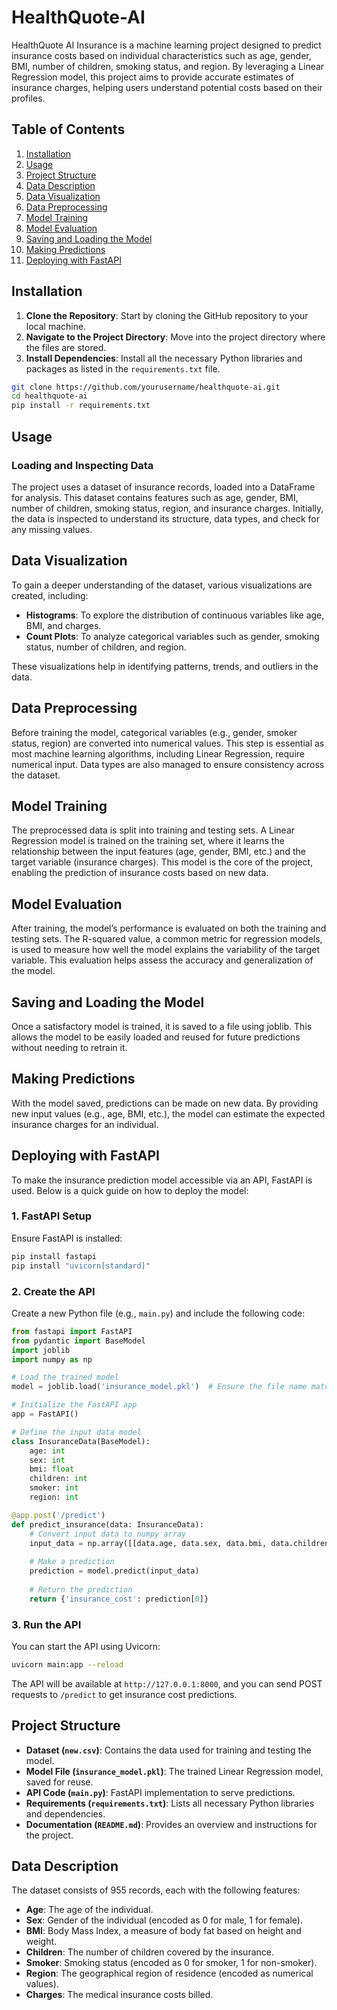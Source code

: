 # HealthQuote-AI

HealthQuote AI Insurance is a machine learning project designed to predict insurance costs based on individual characteristics such as age, gender, BMI, number of children, smoking status, and region. By leveraging a Linear Regression model, this project aims to provide accurate estimates of insurance charges, helping users understand potential costs based on their profiles.

## Table of Contents
1. [Installation](#installation)
2. [Usage](#usage)
3. [Project Structure](#project-structure)
4. [Data Description](#data-description)
5. [Data Visualization](#data-visualization)
6. [Data Preprocessing](#data-preprocessing)
7. [Model Training](#model-training)
8. [Model Evaluation](#model-evaluation)
9. [Saving and Loading the Model](#saving-and-loading-the-model)
10. [Making Predictions](#making-predictions)
11. [Deploying with FastAPI](#deploying-with-fastapi)

## Installation

1. **Clone the Repository**: Start by cloning the GitHub repository to your local machine.
2. **Navigate to the Project Directory**: Move into the project directory where the files are stored.
3. **Install Dependencies**: Install all the necessary Python libraries and packages as listed in the `requirements.txt` file.

```bash
git clone https://github.com/yourusername/healthquote-ai.git
cd healthquote-ai
pip install -r requirements.txt
```

## Usage

### Loading and Inspecting Data

The project uses a dataset of insurance records, loaded into a DataFrame for analysis. This dataset contains features such as age, gender, BMI, number of children, smoking status, region, and insurance charges. Initially, the data is inspected to understand its structure, data types, and check for any missing values.

## Data Visualization

To gain a deeper understanding of the dataset, various visualizations are created, including:

- **Histograms**: To explore the distribution of continuous variables like age, BMI, and charges.
- **Count Plots**: To analyze categorical variables such as gender, smoking status, number of children, and region.

These visualizations help in identifying patterns, trends, and outliers in the data.

## Data Preprocessing

Before training the model, categorical variables (e.g., gender, smoker status, region) are converted into numerical values. This step is essential as most machine learning algorithms, including Linear Regression, require numerical input. Data types are also managed to ensure consistency across the dataset.

## Model Training

The preprocessed data is split into training and testing sets. A Linear Regression model is trained on the training set, where it learns the relationship between the input features (age, gender, BMI, etc.) and the target variable (insurance charges). This model is the core of the project, enabling the prediction of insurance costs based on new data.

## Model Evaluation

After training, the model’s performance is evaluated on both the training and testing sets. The R-squared value, a common metric for regression models, is used to measure how well the model explains the variability of the target variable. This evaluation helps assess the accuracy and generalization of the model.

## Saving and Loading the Model

Once a satisfactory model is trained, it is saved to a file using joblib. This allows the model to be easily loaded and reused for future predictions without needing to retrain it.

## Making Predictions

With the model saved, predictions can be made on new data. By providing new input values (e.g., age, BMI, etc.), the model can estimate the expected insurance charges for an individual.

## Deploying with FastAPI

To make the insurance prediction model accessible via an API, FastAPI is used. Below is a quick guide on how to deploy the model:

### 1. FastAPI Setup

Ensure FastAPI is installed:

```bash
pip install fastapi
pip install "uvicorn[standard]"
```

### 2. Create the API

Create a new Python file (e.g., `main.py`) and include the following code:

```python
from fastapi import FastAPI
from pydantic import BaseModel
import joblib
import numpy as np

# Load the trained model
model = joblib.load('insurance_model.pkl')  # Ensure the file name matches the saved model

# Initialize the FastAPI app
app = FastAPI()

# Define the input data model
class InsuranceData(BaseModel):
    age: int
    sex: int
    bmi: float
    children: int
    smoker: int
    region: int

@app.post('/predict')
def predict_insurance(data: InsuranceData):
    # Convert input data to numpy array
    input_data = np.array([[data.age, data.sex, data.bmi, data.children, data.smoker, data.region]])
    
    # Make a prediction
    prediction = model.predict(input_data)
    
    # Return the prediction
    return {'insurance_cost': prediction[0]}
```

### 3. Run the API

You can start the API using Uvicorn:

```bash
uvicorn main:app --reload
```

The API will be available at `http://127.0.0.1:8000`, and you can send POST requests to `/predict` to get insurance cost predictions.

## Project Structure

- **Dataset (`new.csv`)**: Contains the data used for training and testing the model.
- **Model File (`insurance_model.pkl`)**: The trained Linear Regression model, saved for reuse.
- **API Code (`main.py`)**: FastAPI implementation to serve predictions.
- **Requirements (`requirements.txt`)**: Lists all necessary Python libraries and dependencies.
- **Documentation (`README.md`)**: Provides an overview and instructions for the project.

## Data Description

The dataset consists of 955 records, each with the following features:

- **Age**: The age of the individual.
- **Sex**: Gender of the individual (encoded as 0 for male, 1 for female).
- **BMI**: Body Mass Index, a measure of body fat based on height and weight.
- **Children**: The number of children covered by the insurance.
- **Smoker**: Smoking status (encoded as 0 for smoker, 1 for non-smoker).
- **Region**: The geographical region of residence (encoded as numerical values).
- **Charges**: The medical insurance costs billed.
